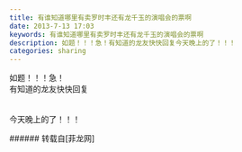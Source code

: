 ```yaml
---
title: 有谁知道哪里有卖罗时丰还有龙千玉的演唱会的票啊
date: 2013-7-13 17:03
keywords: 有谁知道哪里有卖罗时丰还有龙千玉的演唱会的票啊
description: 如题！！！急！有知道的龙友快快回复今天晚上的了！！！
categories: sharing
---
```

<td class="t_f" id="postmessage_21223">

如题！！！急！<br/>
有知道的龙友快快回复<img alt="" border="0" onclick="" onmouseover="" smilieid="266" src="static/image/smiley/Xiongmao/41.gif"/><br/>
<br/>
<br/>
今天晚上的了！！！<br/>
</td>
###### 转载自[菲龙网]